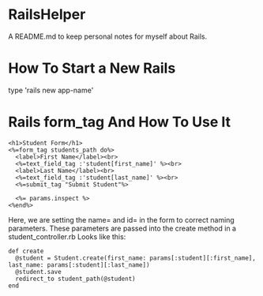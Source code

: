 # RailsHelper
A README.md to keep personal notes for myself about Rails.

# How To Start a New Rails
type 'rails new app-name'

# Rails form_tag And How To Use It
```
<h1>Student Form</h1>
<%=form_tag students_path do%>
  <label>First Name</label><br>
  <%=text_field_tag :'student[first_name]' %><br>
  <label>Last Name</label><br>
  <%=text_field_tag :'student[last_name]' %><br>
  <%=submit_tag "Submit Student"%>

  <%= params.inspect %>
<%end%>
```
Here, we are setting the name= and id= in the form to correct naming parameters.
These parameters are passed into the create method in a student_controller.rb
Looks like this:
```
def create
  @student = Student.create(first_name: params[:student][:first_name], last_name: params[:student][:last_name])
  @student.save
  redirect_to student_path(@student)
end
```
